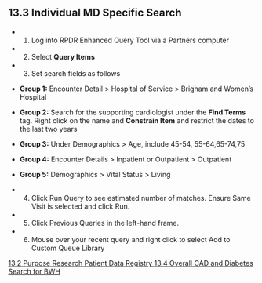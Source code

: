 ## 13.3 Individual MD Specific Search

* 1. Log into RPDR Enhanced Query Tool via a Partners computer
* 2. Select **Query Items**
* 3. Set search fields as follows

 * **Group 1:** Encounter Detail > Hospital of Service > Brigham and Women’s Hospital
 * **Group 2:** Search for the supporting cardiologist under the **Find Terms** tag.  Right click on the name and **Constrain Item** and restrict the dates to the last two years
 * **Group 3:** Under Demographics > Age, include 45-54, 55-64,65-74,75
 * **Group 4:** Encounter Details > Inpatient or Outpatient > Outpatient
 * **Group 5:** Demographics > Vital Status > Living

* 4. Click Run Query to see estimated number of matches.  Ensure Same Visit is selected and click Run.
* 5. Click Previous Queries in the left-hand frame.
* 6. Mouse over your recent query and right click to select Add to Custom Queue Library




<div class="center">
<div class="btn-group">
  <a href=":pages_path:/manuals/rpdr/13-02-purpose.md" class="btn btn-default">
    <span class="glyphicon glyphicon-chevron-left"></span>
    13.2 Purpose
  </a>

  <a href=":pages_path:/manuals/rpdr" class="btn btn-default">
    <span class="glyphicon glyphicon-chevron-up"></span>
    Research Patient Data Registry
  </a>

  <a href=":pages_path:/manuals/respiratory-therapist-guidelines/13-04-overall-cad-diabetes-search.md" class="btn btn-success">
    <span class="glyphicon glyphicon-chevron-right"></span>
    13.4 Overall CAD and Diabetes Search for BWH
  </a>
</div>
</div>

